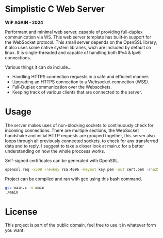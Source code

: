# Simplistic C Web Server
**WIP AGAIN - 2024**

Performant and minimal web server, capable of providing full-duplex communication via WS. This web server template has built-in support for the WebSocket protocol. This small server depends on the OpenSSL library, it also uses some native system libraries, wich are included by default on linux. 
It is single-threaded and capable of handling both IPv4 & Ipv6 connections. 

Various things it can do include...
* Handling HTTPS connection requests in a safe and efficient manner.
* Upgrading an HTTPS connection to a Websocket connection (WSS).
* Full-Duplex communication over the Websockets.
* Keeping track of various clients that are connected to the server.

# Usage
The server makes uses of non-blocking sockets to continuously check for incoming connections. There are multiple sections, the WebSocket handshake and initial HTTP requests are grouped together, this server also loops through all previously connected sockets, to check for any transferred data and to reply. 
I suggest to take a closer look at main.c for a better understanding on how the whole proccess works.

Self-signed certificates can be generated with OpenSSL.
```bash
openssl req -x509 -newkey rsa:4096 -keyout key.pem -out cert.pem -sha256 -days 3560 -nodes -subj '/CN=127.0.0.1'
```

Project can be compiled and ran with gcc using this bash command.
```bash
gcc main.c -o main
./main
```

# License
This project is part of the public domain, feel free to use it in whatever form you want.
